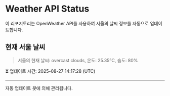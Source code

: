 
# Weather API Status

이 리포지토리는 OpenWeather API를 사용하여 서울의 날씨 정보를 자동으로 업데이트합니다.

## 현재 서울 날씨
> 서울의 현재 날씨: overcast clouds, 온도: 25.35°C, 습도: 80%

⏳ 업데이트 시간: 2025-08-27 14:17:28 (UTC)

---
자동 업데이트 봇에 의해 관리됩니다.
